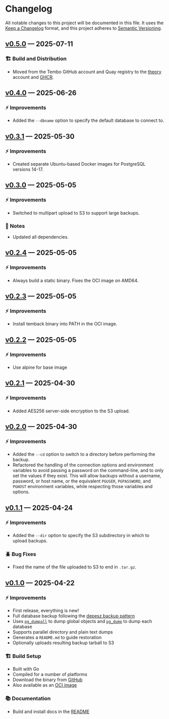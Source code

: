 # Changelog

All notable changes to this project will be documented in this file. It uses the
[Keep a Changelog] format, and this project adheres to [Semantic Versioning].

  [Keep a Changelog]: https://keepachangelog.com/en/1.1.0/
  [Semantic Versioning]: https://semver.org/spec/v2.0.0.html
    "Semantic Versioning 2.0.0"

## [v0.5.0] — 2025-07-11

### 🏗️ Build and Distribution

*   Moved from the Tembo GitHub account and Quay registry to the [theory]
    account and [GHCR].

  [v0.5.0]: https://github.com/theory/temback/compare/v0.4.0...v0.5.0
  [theory]: https://github.com/theory/temback
  [GHCR]: https://ghcr.io/theory/temback

## [v0.4.0] — 2025-06-26

### ⚡ Improvements

- Added the `--dbname` option to specify the default database to connect to.

[v0.4.0]: https://github.com/theory/temback/compare/v0.3.1...v0.4.0

## [v0.3.1] — 2025-05-30

### ⚡ Improvements

*   Created separate Ubuntu-based Docker images for PostgreSQL versions 14-17.

  [v0.3.1]: https://github.com/theory/temback/compare/v0.3.0...v0.3.1

## [v0.3.0] — 2025-05-05

### ⚡ Improvements

*   Switched to multipart upload to S3 to support large backups.

### 📔 Notes

*   Updated all dependencies.

  [v0.3.0]: https://github.com/theory/temback/compare/v0.2.4...v0.3.0

## [v0.2.4] — 2025-05-05

### ⚡ Improvements

*   Always build a static binary. Fixes the OCI image on AMD64.

  [v0.2.4]: https://github.com/theory/temback/compare/v0.2.3...v0.2.4

## [v0.2.3] — 2025-05-05

### ⚡ Improvements

*   Install temback binary into PATH in the OCI image.

  [v0.2.3]: https://github.com/theory/temback/compare/v0.2.2...v0.2.3

## [v0.2.2] — 2025-05-05

### ⚡ Improvements

*   Use alpine for base image

  [v0.2.2]: https://github.com/theory/temback/compare/v0.2.1...v0.2.2

## [v0.2.1] — 2025-04-30

### ⚡ Improvements

*   Added AES256 server-side encryption to the S3 upload.

  [v0.2.1]: https://github.com/theory/temback/compare/v0.2.0...v0.2.1

## [v0.2.0] — 2025-04-30

### ⚡ Improvements

*   Added the `--cd` option to switch to a directory before performing the backup.
*   Refactored the handling of the connection options and environment
    variables to avoid passing a password on the command-line, and to only set
    the values if they exist. This will allow backups without a username,
    password, or host name, or the equivalent `PGUSER`, `PGPASSWORD`, and
    `PGHOST` environment variables, while respecting those variables and
    options.

  [v0.2.0]: https://github.com/theory/temback/compare/v0.1.1...v0.2.0

## [v0.1.1] — 2025-04-24

### ⚡ Improvements

*   Added the `--dir` option to specify the S3 subdirectory in which to upload
    backups.

### 🪲 Bug Fixes

*   Fixed the name of the file uploaded to S3 to end in `.tar.gz`.

  [v0.1.1]: https://github.com/theory/temback/compare/v0.1.0...v0.1.1

## [v0.1.0] — 2025-04-22

### ⚡ Improvements

*   First release, everything is new!
*   Full database backup following the [depesz backup pattern]
*   Uses [`pg_dumpall`] to dump global objects and  [`pg_dump`] to dump each
    database
*   Supports parallel directory and plain text dumps
*   Generates a `README.md` to guide restoration
*   Optionally uploads resulting backup tarball to S3

### 🏗️ Build Setup

*   Built with Go
*   Compiled for a number of platforms
*   Download the binary from [GitHub]
*   Also available as an [OCI image]

### 📚 Documentation

*   Build and install docs in the [README]

  [v0.1.0]: https://github.com/theory/temback/compare/feec925...v0.1.0
  [depesz backup pattern]: https://www.depesz.com/2019/12/10/how-to-effectively-dump-postgresql-databases/
  [`pg_dump`]: https://www.postgresql.org/docs/current/app-pgdump.html
  [`pg_dumpall`]: https://www.postgresql.org/docs/current/app-pg-dumpall.html
  [GitHub]: https://github.com/theory/temback/releases
  [OCI image]: https://quay.io/github.com/theory/temback
  [README]: https://github.com/theory/temback/blob/v0.1.0/README.md
